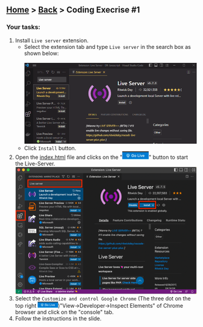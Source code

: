 ## [Home](../../../README.md) > [Back](../lesson.md) > Coding Execrise #1

### Your tasks:
1. Install `Live server` extension.
    - Select the extension tab and type `Live server` in the search box as shown below:
      <br/><br/><img width="512" src="imgs/img-1.png"/>
    - Click `Install` button.
2. Open the [index.html](index.html) file and clicks on the "![img.png](imgs/img-0.png)" button to start the Live-Server.
   <img width="512" src="imgs/img-2.png"/>
3. Select the `Customize and control Google Chrome` (The three dot on the top right <img height="16" src="imgs/img.png"/>)"View->Developer->Inspect Elements" of Chrome browser and click on the "console" tab.
4. Follow the instructions in the slide.
